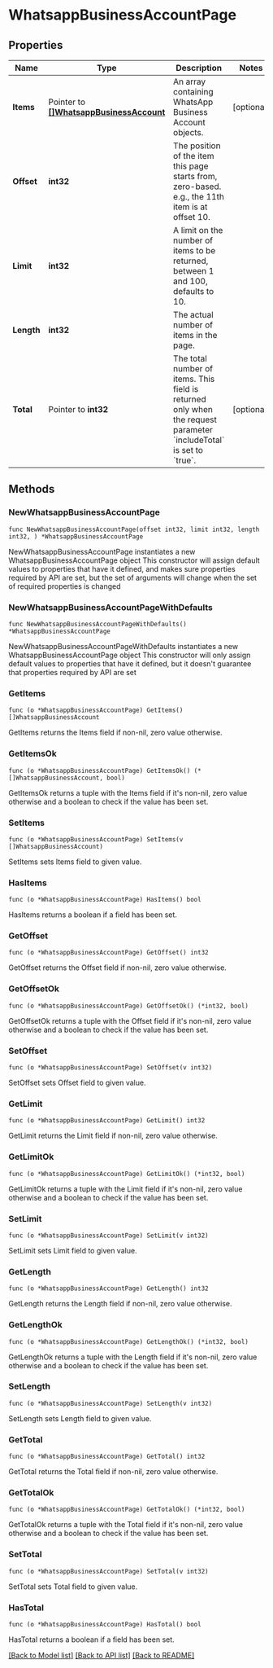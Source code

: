 # WhatsappBusinessAccountPage

## Properties

Name | Type | Description | Notes
------------ | ------------- | ------------- | -------------
**Items** | Pointer to [**[]WhatsappBusinessAccount**](WhatsappBusinessAccount.md) | An array containing WhatsApp Business Account objects. | [optional] 
**Offset** | **int32** | The position of the item this page starts from, zero-based. e.g., the 11th item is at offset 10. | 
**Limit** | **int32** | A limit on the number of items to be returned, between 1 and 100, defaults to 10. | 
**Length** | **int32** | The actual number of items in the page. | 
**Total** | Pointer to **int32** | The total number of items. This field is returned only when the request parameter &#x60;includeTotal&#x60; is set to &#x60;true&#x60;. | [optional] 

## Methods

### NewWhatsappBusinessAccountPage

`func NewWhatsappBusinessAccountPage(offset int32, limit int32, length int32, ) *WhatsappBusinessAccountPage`

NewWhatsappBusinessAccountPage instantiates a new WhatsappBusinessAccountPage object
This constructor will assign default values to properties that have it defined,
and makes sure properties required by API are set, but the set of arguments
will change when the set of required properties is changed

### NewWhatsappBusinessAccountPageWithDefaults

`func NewWhatsappBusinessAccountPageWithDefaults() *WhatsappBusinessAccountPage`

NewWhatsappBusinessAccountPageWithDefaults instantiates a new WhatsappBusinessAccountPage object
This constructor will only assign default values to properties that have it defined,
but it doesn't guarantee that properties required by API are set

### GetItems

`func (o *WhatsappBusinessAccountPage) GetItems() []WhatsappBusinessAccount`

GetItems returns the Items field if non-nil, zero value otherwise.

### GetItemsOk

`func (o *WhatsappBusinessAccountPage) GetItemsOk() (*[]WhatsappBusinessAccount, bool)`

GetItemsOk returns a tuple with the Items field if it's non-nil, zero value otherwise
and a boolean to check if the value has been set.

### SetItems

`func (o *WhatsappBusinessAccountPage) SetItems(v []WhatsappBusinessAccount)`

SetItems sets Items field to given value.

### HasItems

`func (o *WhatsappBusinessAccountPage) HasItems() bool`

HasItems returns a boolean if a field has been set.

### GetOffset

`func (o *WhatsappBusinessAccountPage) GetOffset() int32`

GetOffset returns the Offset field if non-nil, zero value otherwise.

### GetOffsetOk

`func (o *WhatsappBusinessAccountPage) GetOffsetOk() (*int32, bool)`

GetOffsetOk returns a tuple with the Offset field if it's non-nil, zero value otherwise
and a boolean to check if the value has been set.

### SetOffset

`func (o *WhatsappBusinessAccountPage) SetOffset(v int32)`

SetOffset sets Offset field to given value.


### GetLimit

`func (o *WhatsappBusinessAccountPage) GetLimit() int32`

GetLimit returns the Limit field if non-nil, zero value otherwise.

### GetLimitOk

`func (o *WhatsappBusinessAccountPage) GetLimitOk() (*int32, bool)`

GetLimitOk returns a tuple with the Limit field if it's non-nil, zero value otherwise
and a boolean to check if the value has been set.

### SetLimit

`func (o *WhatsappBusinessAccountPage) SetLimit(v int32)`

SetLimit sets Limit field to given value.


### GetLength

`func (o *WhatsappBusinessAccountPage) GetLength() int32`

GetLength returns the Length field if non-nil, zero value otherwise.

### GetLengthOk

`func (o *WhatsappBusinessAccountPage) GetLengthOk() (*int32, bool)`

GetLengthOk returns a tuple with the Length field if it's non-nil, zero value otherwise
and a boolean to check if the value has been set.

### SetLength

`func (o *WhatsappBusinessAccountPage) SetLength(v int32)`

SetLength sets Length field to given value.


### GetTotal

`func (o *WhatsappBusinessAccountPage) GetTotal() int32`

GetTotal returns the Total field if non-nil, zero value otherwise.

### GetTotalOk

`func (o *WhatsappBusinessAccountPage) GetTotalOk() (*int32, bool)`

GetTotalOk returns a tuple with the Total field if it's non-nil, zero value otherwise
and a boolean to check if the value has been set.

### SetTotal

`func (o *WhatsappBusinessAccountPage) SetTotal(v int32)`

SetTotal sets Total field to given value.

### HasTotal

`func (o *WhatsappBusinessAccountPage) HasTotal() bool`

HasTotal returns a boolean if a field has been set.


[[Back to Model list]](../README.md#documentation-for-models) [[Back to API list]](../README.md#documentation-for-api-endpoints) [[Back to README]](../README.md)
